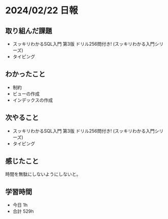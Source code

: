 # 2024/02/22 日報

## 取り組んだ課題
- スッキリわかるSQL入門 第3版 ドリル256問付き! (スッキリわかる入門シリーズ)
- タイピング

## わかったこと
- 制約
- ビューの作成
- インデックスの作成

## 次やること
- スッキリわかるSQL入門 第3版 ドリル256問付き! (スッキリわかる入門シリーズ)
- タイピング

## 感じたこと
時間を無駄にしないようにしないと。

## 学習時間
- 今日 1h
- 合計 529h

